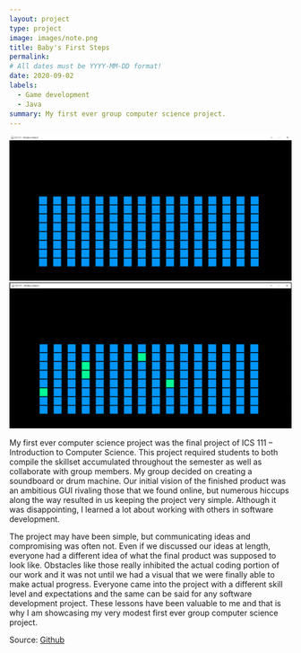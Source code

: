 ```yaml
---
layout: project
type: project
image: images/note.png
title: Baby's First Steps
permalink:
# All dates must be YYYY-MM-DD format!
date: 2020-09-02
labels:
  - Game development
  - Java
summary: My first ever group computer science project.
---
```


<div class="ui large rounded images">
  <img class="ui image" src="../images/soundboard.PNG">
  <img class="ui image" src="../images/soundboard-play.PNG">
</div>

My first ever computer science project was the final project of ICS 111 – Introduction to Computer Science. This project required students to both compile the skillset accumulated throughout the semester as well as collaborate with group members. My group decided on creating a soundboard or drum machine. Our initial vision of the finished product was an ambitious GUI rivaling those that we found online, but numerous hiccups along the way resulted in us keeping the project very simple. Although it was disappointing, I learned a lot about working with others in software development. 

The project may have been simple, but communicating ideas and compromising was often not. Even if we discussed our ideas at length, everyone had a different idea of what the final product was supposed to look like. Obstacles like those really inhibited the actual coding portion of our work and it was not until we had a visual that we were finally able to make actual progress. Everyone came into the project with a different skill level and expectations and the same can be said for any software development project. These lessons have been valuable to me and that is why I am showcasing my very modest first ever group computer science project.

Source: [Github](https://github.com/fredstraub/soundboard)

